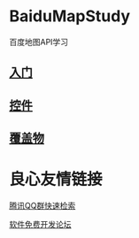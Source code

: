 # BaiduMapStudy
  百度地图API学习

## [入门](part1/part1.md)

## [控件](part2/part2.md)

## [覆盖物](part3/part3.md)

 # 良心友情链接

[腾讯QQ群快速检索](http://u.720life.cn/s/8cf73f7c)

[软件免费开发论坛](http://u.720life.cn/s/bbb01dc0)
